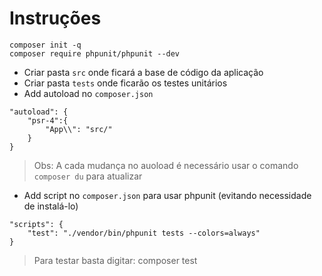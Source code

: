 # Instruções
```
composer init -q
composer require phpunit/phpunit --dev

```
- Criar pasta `src` onde ficará a base de código da aplicação
- Criar pasta `tests` onde ficarão os testes unitários
- Add autoload no `composer.json`
```
"autoload": {
    "psr-4":{
        "App\\": "src/"
    }
}
```
> Obs: A cada mudança no auoload é necessário usar o comando ``composer du`` para atualizar
- Add script no `composer.json` para usar phpunit (evitando necessidade de instalá-lo)
```
"scripts": {
    "test": "./vendor/bin/phpunit tests --colors=always"
}
```
> Para testar basta digitar: composer test
